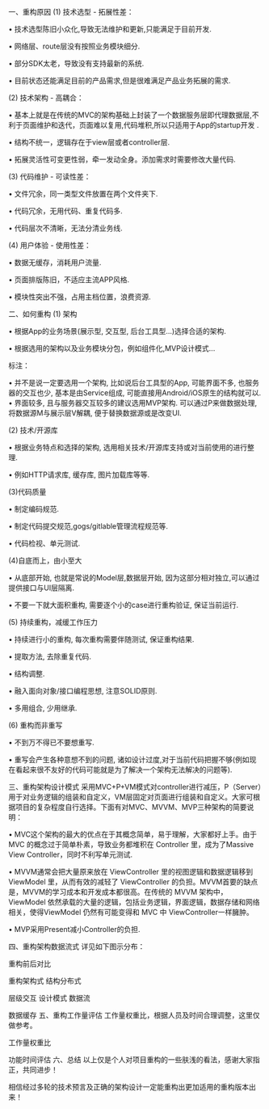 
一、重构原因
(1) 技术选型 - 拓展性差：

•  技术选型陈旧小众化,导致无法维护和更新,只能满足于目前开发.

•  网络层、route层没有按照业务模块细分.

•  部分SDK太老，导致没有支持最新的系统.

•  目前状态还能满足目前的产品需求,但是很难满足产品业务拓展的需求.

(2) 技术架构 - 高耦合：

•  基本上就是在传统的MVC的架构基础上封装了一个数据服务层即代理数据层,不利于页面维护和迭代，页面难以复用,代码堆积,所以只适用于App的startup开发 .

•  结构不统一，逻辑存在于view层或者controller层.

•  拓展灵活性可变更性弱，牵一发动全身。添加需求时需要修改大量代码.

(3) 代码维护 - 可读性差：

•  文件冗余，同一类型文件放置在两个文件夹下.

•  代码冗余，无用代码、重复代码多.

•  代码层次不清晰，无法分清业务线.

(4) 用户体验 - 使用性差：

•  数据无缓存，消耗用户流量.

•  页面排版陈旧，不适应主流APP风格.

•  模块性突出不强，占用主档位置，浪费资源.

二、如何重构
(1) 架构

•  根据App的业务场景(展示型, 交互型, 后台工具型...)选择合适的架构.

•  根据选用的架构以及业务模块分包，例如组件化,MVP设计模式...

标注：

• 并不是说一定要选用一个架构, 比如说后台工具型的App, 可能界面不多, 也服务器的交互也少, 基本是由Service组成, 可能直接用Android/iOS原生的结构就可以.
• 界面较多, 且与服务器交互较多的建议选用MVP架构. 可以通过P来做数据处理, 将数据源M与展示层V解耦, 便于替换数据源或是改变UI.

(2) 技术/开源库

•  根据业务特点和选择的架构, 选用相关技术/开源库支持或对当前使用的进行整理.

•  例如HTTP请求库, 缓存库, 图片加载库等等.

(3)代码质量

•  制定编码规范.

• 制定代码提交规范,gogs/gitlable管理流程规范等.

• 代码检视、单元测试.

(4)自底而上，由小至大

•  从底部开始, 也就是常说的Model层,数据层开始, 因为这部分相对独立,可以通过提供接口与UI层隔离.

•  不要一下就大面积重构, 需要逐个小的case进行重构验证, 保证当前运行.

(5) 持续重构，减缓工作压力

•  持续进行小的重构, 每次重构需要伴随测试, 保证重构结果.

•  提取方法, 去除重复代码.

•  结构调整.

•  融入面向对象/接口编程思想, 注意SOLID原则.

•  多用组合, 少用继承.

(6) 重构而非重写

•  不到万不得已不要想重写.

•  重写会产生各种意想不到的问题, 诸如设计过度,对于当前代码把握不够(例如现在看起来很不友好的代码可能就是为了解决一个架构无法解决的问题等).

三、重构架构设计模式
采用MVC+P+VM模式对controller进行减压，P（Server）用于对业务逻辑的组装和自定义，VM层固定对页面进行组装和自定义。大家可根据项目的复杂程度自行选择。下面有对MVC、MVVM、MVP三种架构的简要说明：

• MVC这个架构的最大的优点在于其概念简单，易于理解，大家都好上手。由于 MVC 的概念过于简单朴素，导致业务都堆积在 Controller 里，成为了Massive View Controller，同时不利写单元测试.

•  MVVM通常会把大量原来放在 ViewController 里的视图逻辑和数据逻辑移到ViewModel 里，从而有效的减轻了 ViewController 的负担。MVVM首要的缺点是，MVVM的学习成本和开发成本都很高。在传统的 MVVM 架构中，ViewModel 依然承载的大量的逻辑，包括业务逻辑，界面逻辑，数据存储和网络相关，使得ViewModel 仍然有可能变得和 MVC 中 ViewController一样臃肿。

• MVP采用Present减小Controller的负担.

四、重构架构数据流式
详见如下图示分布：

重构前后对比


重构架构式
结构分布式


层级交互
设计模式
数据流


数据缓存
五、重构工作量评估
工作量权重比，根据人员及时间合理调整，这里仅做参考。

工作量权重比


功能时间评估
六、总结
以上仅是个人对项目重构的一些肤浅的看法，感谢大家指正，共同进步！

相信经过多轮的技术预言及正确的架构设计一定能重构出更加适用的重构版本出来！

